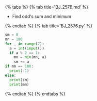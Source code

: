 {% tabs %}
{% tab title='BJ_2576.md' %}

* Find odd's sum and minimum

{% endtab %}
{% tab title='BJ_2576.py' %}

```py
sm = 0
mn = 100
for _ in range(7):
  a = int(input())
  if a % 2 == 1:
    mn = min(mn, a)
    sm += a
if mn == 100:
  print(-1)
else:
  print(sm)
  print(mn)
```

{% endtab %}
{% endtabs %}